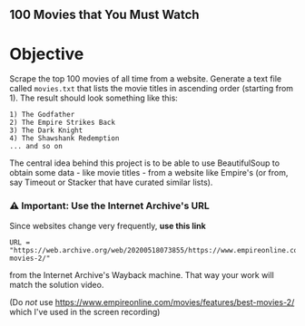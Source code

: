 ## 100 Movies that You Must Watch

# Objective

Scrape the top 100 movies of all time from a website. Generate a text file called `movies.txt` that lists the movie titles in ascending order (starting from 1). 
The result should look something like this:

```
1) The Godfather
2) The Empire Strikes Back
3) The Dark Knight
4) The Shawshank Redemption
... and so on
```
The central idea behind this project is to be able to use BeautifulSoup to obtain some data - like movie titles - from a website like Empire's (or from, say Timeout or Stacker that have curated similar lists). 

### ⚠️ Important: Use the Internet Archive's URL

Since websites change very frequently, **use this link** 
```
URL = "https://web.archive.org/web/20200518073855/https://www.empireonline.com/movies/features/best-movies-2/"
```
from the Internet Archive's Wayback machine. That way your work will match the solution video.

(Do *not* use https://www.empireonline.com/movies/features/best-movies-2/ which I've used in the screen recording)

